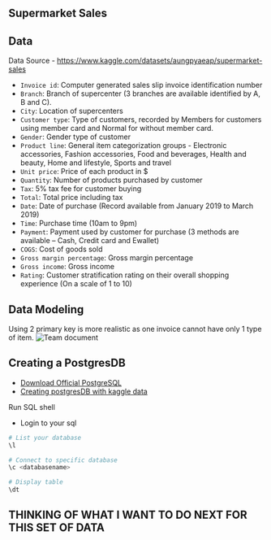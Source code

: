 ## Supermarket Sales


## Data

Data Source - https://www.kaggle.com/datasets/aungpyaeap/supermarket-sales

- ```Invoice id```: Computer generated sales slip invoice identification number
- ```Branch```: Branch of supercenter (3 branches are available identified by A, B and C).
- ```City```: Location of supercenters
- ```Customer type```: Type of customers, recorded by Members for customers using member card and Normal for without member card.
- ```Gender```: Gender type of customer
- ```Product line```: General item categorization groups - Electronic accessories, Fashion accessories, Food and beverages, Health and beauty, Home and lifestyle, Sports and travel
- ```Unit price```: Price of each product in $
- ```Quantity```: Number of products purchased by customer
- ```Tax```: 5% tax fee for customer buying
- ```Total```: Total price including tax
- ```Date```: Date of purchase (Record available from January 2019 to March 2019)
- ```Time```: Purchase time (10am to 9pm)
- ```Payment```: Payment used by customer for purchase (3 methods are available – Cash, Credit card and Ewallet)
- ```COGS```: Cost of goods sold
- ```Gross margin percentage```: Gross margin percentage
- ```Gross income```: Gross income
- ```Rating```: Customer stratification rating on their overall shopping experience (On a scale of 1 to 10)

## Data Modeling
Using 2 primary key is more realistic as one invoice cannot have only 1 type of item.
![Team document](https://github.com/user-attachments/assets/f5d6c764-aa4c-4331-b7fd-93ab7ea8f21c)

## Creating a PostgresDB
- [ Download Official PostgreSQL ](https://www.postgresql.org/download/)
- [ Creating postgresDB with kaggle data ](https://github.com/hyeen24/Supermarket-sales/blob/main/notebook/postrgresDB.ipynb)

Run SQL shell 
- Login to your sql
```bash
# List your database
\l

# Connect to specific database
\c <databasename>

# Display table
\dt 
```

## THINKING OF WHAT I WANT TO DO NEXT FOR THIS SET OF DATA
